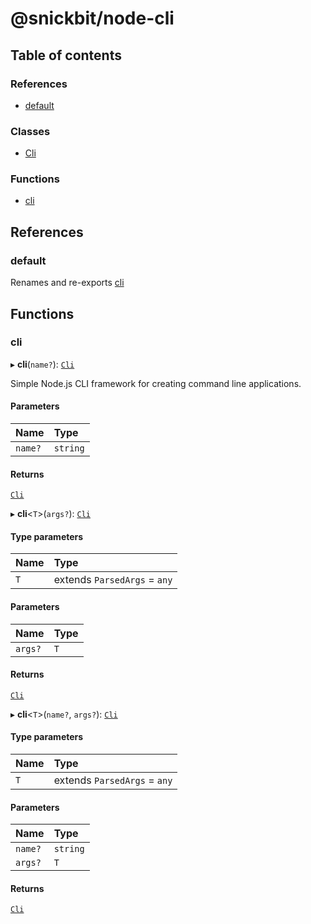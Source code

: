 # @snickbit/node-cli

## Table of contents

### References

- [default](README.md#default)

### Classes

- [Cli](classes/Cli.md)

### Functions

- [cli](README.md#cli)

## References

### default

Renames and re-exports [cli](README.md#cli)

## Functions

### cli

▸ **cli**(`name?`): [`Cli`](classes/Cli.md)

Simple Node.js CLI framework for creating command line applications.

#### Parameters

| Name | Type |
| :------ | :------ |
| `name?` | `string` |

#### Returns

[`Cli`](classes/Cli.md)

▸ **cli**<`T`\>(`args?`): [`Cli`](classes/Cli.md)

#### Type parameters

| Name | Type |
| :------ | :------ |
| `T` | extends `ParsedArgs` = `any` |

#### Parameters

| Name | Type |
| :------ | :------ |
| `args?` | `T` |

#### Returns

[`Cli`](classes/Cli.md)

▸ **cli**<`T`\>(`name?`, `args?`): [`Cli`](classes/Cli.md)

#### Type parameters

| Name | Type |
| :------ | :------ |
| `T` | extends `ParsedArgs` = `any` |

#### Parameters

| Name | Type |
| :------ | :------ |
| `name?` | `string` |
| `args?` | `T` |

#### Returns

[`Cli`](classes/Cli.md)
